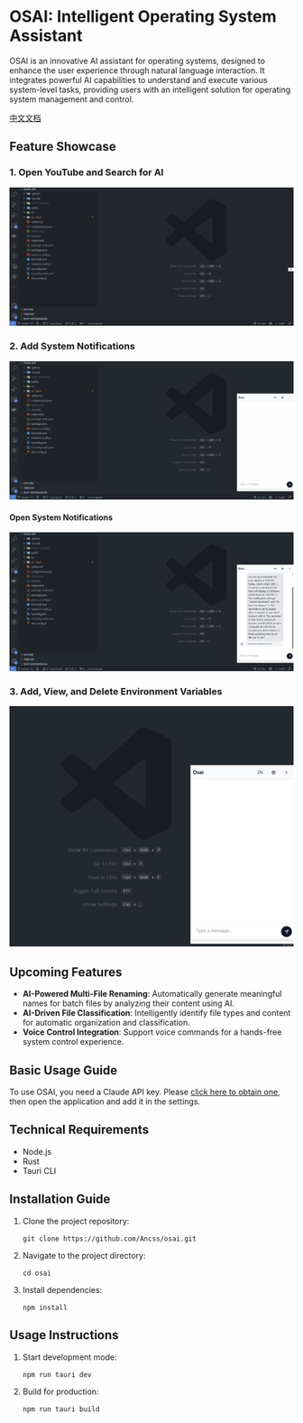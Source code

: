 # OSAI: Intelligent Operating System Assistant

OSAI is an innovative AI assistant for operating systems, designed to enhance the user experience through natural language interaction. It integrates powerful AI capabilities to understand and execute various system-level tasks, providing users with an intelligent solution for operating system management and control.

[中文文档](./README.zh.md)

## Feature Showcase

### 1. Open YouTube and Search for AI

![open youtube](./public/openYoutube.gif)

### 2. Add System Notifications

![reminderstart](./public/reminderstart.gif)

#### Open System Notifications

![openreminder](./public/openreminder.gif)

### 3. Add, View, and Delete Environment Variables

![environmentvariable](./public/environmentvariable.gif)

## Upcoming Features

- **AI-Powered Multi-File Renaming**: Automatically generate meaningful names for batch files by analyzing their content using AI.
- **AI-Driven File Classification**: Intelligently identify file types and content for automatic organization and classification.
- **Voice Control Integration**: Support voice commands for a hands-free system control experience.

## Basic Usage Guide

To use OSAI, you need a Claude API key. Please [click here to obtain one](https://console.anthropic.com/settings/keys), then open the application and add it in the settings.

## Technical Requirements

- Node.js
- Rust
- Tauri CLI

## Installation Guide

1. Clone the project repository:
   ```
   git clone https://github.com/Ancss/osai.git
   ```
2. Navigate to the project directory:
   ```
   cd osai
   ```
3. Install dependencies:
   ```
   npm install
   ```

## Usage Instructions

1. Start development mode:
   ```
   npm run tauri dev
   ```
2. Build for production:
   ```
   npm run tauri build
   ```
